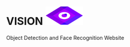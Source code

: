 # VISION <img src="https://github.com/Rohan-Redd/Vision/blob/main/Static/img/fav.png" width="100" height="50">
Object Detection and Face Recognition Website
